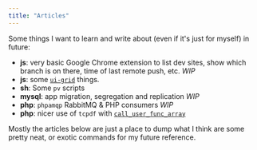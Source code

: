 ```yaml
---
title: "Articles"
---
```


Some things I want to learn and write about (even if it's just for myself) in future:

* **js**: very basic Google Chrome extension to list dev sites, show which branch is on there, time of last remote push, etc. *WIP*
* **js**: some [`ui-grid`](http://ui-grid.info/docs/#!/tutorial) things.
* **sh**: Some `pv` scripts
* **mysql**: app migration, segregation and replication *WIP*
* **php**: `phpamqp` RabbitMQ & PHP consumers *WIP*
* **php**: nicer use of `tcpdf` with [`call_user_func_array`](https://www.php.net/manual/en/function.call-user-func-array.php)

Mostly the articles below are just a place to dump what I think are some pretty neat, or exotic commands for my future reference.
